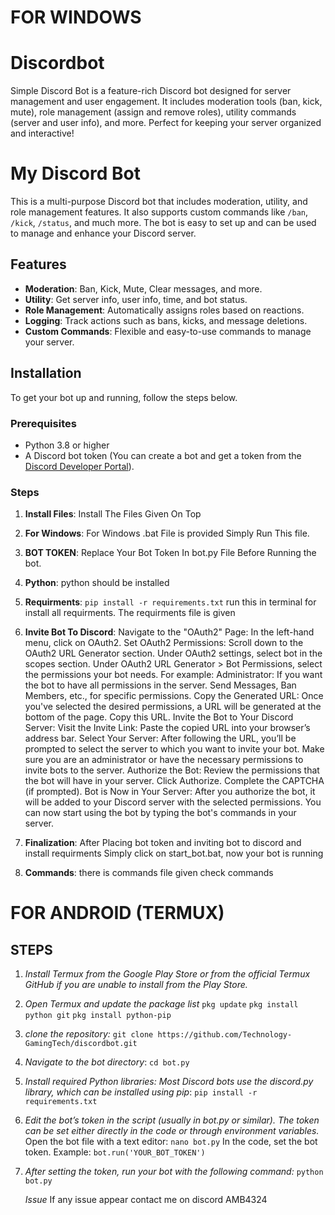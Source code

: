 # FOR WINDOWS

# Discordbot
Simple Discord Bot is a feature-rich Discord bot designed for server management and user engagement. It includes moderation tools (ban, kick, mute), role management (assign and remove roles), utility commands (server and user info), and more. Perfect for keeping your server organized and interactive!
# My Discord Bot

This is a multi-purpose Discord bot that includes moderation, utility, and role management features. It also supports custom commands like `/ban`, `/kick`, `/status`, and much more. The bot is easy to set up and can be used to manage and enhance your Discord server.

## Features

- **Moderation**: Ban, Kick, Mute, Clear messages, and more.
- **Utility**: Get server info, user info, time, and bot status.
- **Role Management**: Automatically assigns roles based on reactions.
- **Logging**: Track actions such as bans, kicks, and message deletions.
- **Custom Commands**: Flexible and easy-to-use commands to manage your server.

## Installation

To get your bot up and running, follow the steps below.

### Prerequisites

- Python 3.8 or higher
- A Discord bot token (You can create a bot and get a token from the [Discord Developer Portal](https://discord.com/developers/applications)).

### Steps

1. **Install Files**:
   Install The Files Given On Top
2. **For Windows**:
   For Windows .bat File is provided Simply Run This file.
3. **BOT TOKEN**:
   Replace Your Bot Token In bot.py File Before Running the bot.
4. **Python**:
   python should be installed
5. **Requirments**:
   `pip install -r requirements.txt`
  run this in terminal for install all requirments. The requirments file is given
6. **Invite Bot To Discord**:
   Navigate to the "OAuth2" Page:
In the left-hand menu, click on OAuth2.
Set OAuth2 Permissions:
Scroll down to the OAuth2 URL Generator section.
Under OAuth2 settings, select bot in the scopes section.
Under OAuth2 URL Generator > Bot Permissions, select the permissions your bot needs. For example:
Administrator: If you want the bot to have all permissions in the server.
Send Messages, Ban Members, etc., for specific permissions.
Copy the Generated URL:
Once you've selected the desired permissions, a URL will be generated at the bottom of the page.
Copy this URL.
Invite the Bot to Your Discord Server:
Visit the Invite Link:
Paste the copied URL into your browser’s address bar.
Select Your Server:
After following the URL, you’ll be prompted to select the server to which you want to invite your bot.
Make sure you are an administrator or have the necessary permissions to invite bots to the server.
Authorize the Bot:
Review the permissions that the bot will have in your server.
Click Authorize.
Complete the CAPTCHA (if prompted).
Bot is Now in Your Server:
After you authorize the bot, it will be added to your Discord server with the selected permissions.
You can now start using the bot by typing the bot's commands in your server.


6. **Finalization**:
   After Placing bot token and inviting bot to discord and install requirments Simply click on start_bot.bat, now your bot is running
7. **Commands**:
   there is commands file given check commands
# FOR ANDROID (TERMUX)
## STEPS

1. *Install Termux from the Google Play Store or from the official Termux GitHub if you are unable to install from the Play Store.*
2. *Open Termux and update the package list*
   `pkg update`
   `pkg install python git`
   `pkg install python-pip`
3. *clone the repository:*
   `git clone https://github.com/Technology-GamingTech/discordbot.git`
4. *Navigate to the bot directory*:
   `cd bot.py`
5. *Install required Python libraries: Most Discord bots use the discord.py library, which can be installed using pip*:
   `pip install -r requirements.txt`
6. *Edit the bot’s token in the script (usually in bot.py or similar). The token can be set either directly in the code or through environment variables.*
   Open the bot file with a text editor:
   `nano bot.py`
   In the code, set the bot token. Example:
   `bot.run('YOUR_BOT_TOKEN')`
7. *After setting the token, run your bot with the following command:*
   `python bot.py`
   
   *Issue* If any issue appear contact me on discord AMB4324

